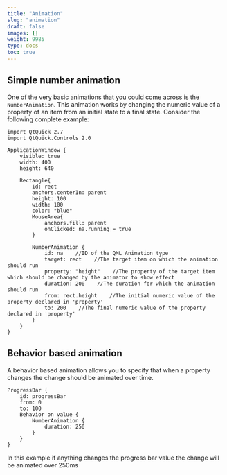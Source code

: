 ```yaml
---
title: "Animation"
slug: "animation"
draft: false
images: []
weight: 9985
type: docs
toc: true
---
```


## Simple number animation
One of the very basic animations that you could come across is the `NumberAnimation`. This animation works by changing the numeric value of a property of an item from an initial state to a final state. Consider the following complete example:

<!-- language: lang-js -->
    import QtQuick 2.7    
    import QtQuick.Controls 2.0    
    
    ApplicationWindow {
        visible: true
        width: 400
        height: 640
    
        Rectangle{
            id: rect
            anchors.centerIn: parent
            height: 100
            width: 100
            color: "blue"
            MouseArea{
                anchors.fill: parent
                onClicked: na.running = true
            }
    
            NumberAnimation {
                id: na    //ID of the QML Animation type  
                target: rect    //The target item on which the animation should run  
                property: "height"    //The property of the target item which should be changed by the animator to show effect  
                duration: 200    //The duration for which the animation should run  
                from: rect.height    //The initial numeric value of the property declared in 'property'
                to: 200    //The final numeric value of the property declared in 'property'
            }
        }
    }


## Behavior based animation
A behavior based animation allows you to specify that when a property changes the change should be animated over time.

    ProgressBar {
        id: progressBar
        from: 0
        to: 100
        Behavior on value {
            NumberAnimation {
                duration: 250
            }
        }
    }

In this example if anything changes the progress bar value the change will be animated over 250ms

